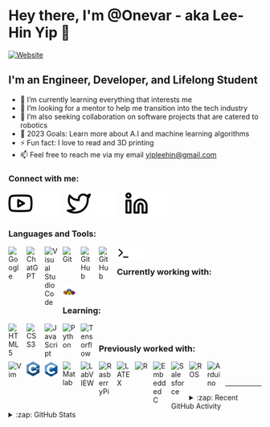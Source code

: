 # Hey there, I'm @Onevar - aka Lee-Hin Yip 👋

[![Website](https://img.shields.io/website?label=OnlineResume&style=for-the-badge&url=https%3A%2F%2Fcodestackr.com)](https://sway.office.com/PmFl7BLGsaIjYTM7?ref=Link)

## I'm an Engineer, Developer, and Lifelong Student

- 🌱 I’m currently learning everything that interests me 
- 👀 I’m looking for a mentor to help me transition into the tech industry
- 💞️ I’m also seeking collaboration on software projects that are catered to robotics
- 🥅 2023 Goals: Learn more about A.I and machine learning algorithms
- ⚡ Fun fact: I love to read and 3D printing
- 📫 Feel free to reach me via my email yipleehin@gmail.com

### Connect with me:

[![website](./img/youtube-light.svg)](https://www.youtube.com/@lee-hinyip#gh-light-mode-only)
[![website](./img/youtube-dark.svg)](https://www.youtube.com/@lee-hinyip#gh-dark-mode-only)
&nbsp;&nbsp;
[![website](./img/twitter-light.svg)](https://twitter.com/LeeHinYip#gh-light-mode-only)
[![website](./img/twitter-dark.svg)](https://twitter.com/LeeHinYip#gh-dark-mode-only)
&nbsp;&nbsp;
[![website](./img/linkedin-light.svg)](https://www.linkedin.com/in/lee-hin-yip#gh-light-mode-only)
[![website](./img/linkedin-dark.svg)](https://www.linkedin.com/in/lee-hin-yip#gh-dark-mode-only)

### Languages and Tools:

[<img align="left" alt="Google" width="26px" src="https://cdn.jsdelivr.net/gh/devicons/devicon/icons/google/google-original.svg" style="padding-right:10px;" />](https://www.google.com/)
[<img align="left" alt="ChatGPT" width="26px" src="https://upload.wikimedia.org/wikipedia/commons/0/04/ChatGPT_logo.svg" style="padding-right:10px;" />](https://chat.openai.com/)
[<img align="left" alt="Visual Studio Code" width="26px" src="https://cdn.jsdelivr.net/gh/devicons/devicon/icons/vscode/vscode-original.svg" style="padding-right:10px;" />](https://code.visualstudio.com/docs)
[<img align="left" alt="Git" width="26px" src="https://cdn.jsdelivr.net/gh/devicons/devicon/icons/git/git-original.svg" style="padding-right:10px;" />](https://git-scm.com/doc)
[<img align="left" alt="GitHub" width="26px" src="https://user-images.githubusercontent.com/3369400/139447912-e0f43f33-6d9f-45f8-be46-2df5bbc91289.png" style="padding-right:10px;" />](#gh-dark-mode-only)
[<img align="left" alt="GitHub" width="26px" src="https://user-images.githubusercontent.com/3369400/139448065-39a229ba-4b06-434b-bc67-616e2ed80c8f.png" style="padding-right:10px;" />](#gh-light-mode-only)
[<img align="left" alt="Terminal" width="26px" src="./img/terminal-light.svg" />](#gh-light-mode-only)
[<img align="left" alt="Terminal" width="26px" src="./img/terminal-dark.svg" />](#gh-dark-mode-only)

<br />

### Currently working with:

[<img align="left" alt="VBA" width="26px" src="./img/vba-svgrepo-com.svg" style="padding-right:10px;" />](https://learn.microsoft.com/en-us/office/vba/api/overview/#vba-programming-in-office)

<br />

### Learning:

[<img align="left" alt="HTML5" width="26px" src="https://cdn.jsdelivr.net/gh/devicons/devicon/icons/html5/html5-original.svg" style="padding-right:10px;" />](https://developer.mozilla.org/en-US/docs/Web/HTML)
[<img align="left" alt="CSS3" width="26px" src="https://cdn.jsdelivr.net/gh/devicons/devicon/icons/css3/css3-original.svg" style="padding-right:10px;" />](https://developer.mozilla.org/en-US/docs/Web/CSS/Reference)
[<img align="left" alt="JavaScript" width="26px" src="https://cdn.jsdelivr.net/gh/devicons/devicon/icons/javascript/javascript-original.svg" style="padding-right:10px;" />](https://devdocs.io/javascript/)
[<img align="left" alt="Python" width="26px" src="https://cdn.jsdelivr.net/gh/devicons/devicon/icons/python/python-original.svg" style="padding-right:10px;" />](https://www.python.org/doc/)
[<img align="left" alt="Tensorflow" width="26px" src="https://cdn.jsdelivr.net/gh/devicons/devicon/icons/tensorflow/tensorflow-original.svg" style="padding-right:10px;" />](https://www.tensorflow.org/)

<br />

### Previously worked with:

[<img align="left" alt="Vim" width="26px" src="https://cdn.jsdelivr.net/gh/devicons/devicon/icons/vim/vim-original.svg" style="padding-right:10px;" />](https://www.vim.org/docs.php)
[<img align="left" alt="C++" width="26px" src="./img/c.svg" style="padding-right:10px;" />](https://devdocs.io/cpp/)
[<img align="left" alt="C" width="26px" src="./img/c-1.svg" style="padding-right:10px;" />](https://devdocs.io/c/)
[<img align="left" alt="Matlab" width="26px" src="https://cdn.jsdelivr.net/gh/devicons/devicon/icons/matlab/matlab-original.svg" style="padding-right:10px;" />](https://www.mathworks.com/help/matlab/)
[<img align="left" alt="LabVIEW" width="26px" src="https://cdn.jsdelivr.net/gh/devicons/devicon/icons/labview/labview-original.svg" style="padding-right:10px;" />](https://www.ni.com/docs/en-US/bundle/labview/page/what-is-labview.html)
[<img align="left" alt="RasberryPi" width="26px" src="https://cdn.jsdelivr.net/gh/devicons/devicon/icons/raspberrypi/raspberrypi-original.svg" style="padding-right:10px;" />](https://www.raspberrypi.com/documentation/)
[<img align="left" alt="LATEX" width="26px" src="https://cdn.jsdelivr.net/gh/devicons/devicon/icons/latex/latex-original.svg" style="padding-right:10px;" />](https://www.latex-project.org/help/documentation/#gh-light-mode-only)
[<img align="left" alt="R" width="26px" src="https://cdn.jsdelivr.net/gh/devicons/devicon/icons/r/r-original.svg" style="padding-right:10px;" />](https://www.r-project.org/other-docs.html)
[<img align="left" alt="Embedded C" width="26px" src="https://cdn.jsdelivr.net/gh/devicons/devicon/icons/embeddedc/embeddedc-original-wordmark.svg" style="padding-right:10px;" />](https://developer.arm.com/documentation/dui0041/c/The-C-and-C---Libraries/The-embedded-C-library/Embedded-C-library-functions)
[<img align="left" alt="Salesforce" width="26px" src="https://cdn.jsdelivr.net/gh/devicons/devicon/icons/salesforce/salesforce-original.svg" style="padding-right:10px;" />](https://www.salesforce.com/)
[<img align="left" alt="ROS" width="26px" src="https://commons.wikimedia.org/wiki/File:Ros_logo.svg" style="padding-right:10px;" />](http://wiki.ros.org/Documentation)
[<img align="left" alt="Arduino" width="26px" src="https://cdn.jsdelivr.net/gh/devicons/devicon/icons/arduino/arduino-original-wordmark.svg" style="padding-right:10px;" />](https://docs.arduino.cc/)

<br />
<br />

---

<details>
  <summary>:zap: Recent GitHub Activity</summary>
  
<!--START_SECTION:activity-->
<!--END_SECTION:activity-->

</details>

<details>
  <summary>:zap: GitHub Stats</summary>

  <img align="center" alt="Onevar's GitHub Stats" src="https://github-readme-stats.vercel.app/api?username=Onevar&count_private=true&rank_icon=github&show_icons=true&theme=transparent&hide_border=false&title_color=ff652f&icon_color=FFE400&bg_color=09131B&text_color=ffffff&border_color=0c1a25" />

</details>

[website]: https://sway.office.com/PmFl7BLGsaIjYTM7?ref=Link
[twitter]: https://twitter.com/LeeHinYip
[youtube]: https://www.youtube.com/@lee-hinyip
[linkedin]: https://www.linkedin.com/in/lee-hin-yip